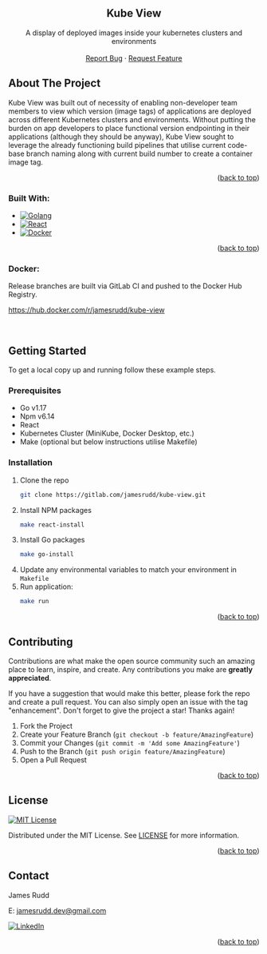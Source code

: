 <a name="readme-top"></a>

<!-- PROJECT LOGO -->
<br />
<div align="center">

<h2 align="center">Kube View</h2>

  <p align="center">
    A display of deployed images inside your kubernetes clusters and environments
    <br />
    <br />
    <!-- <a href="https://gitlab.com/jamesrudd/kube-view">View Demo</a>
    · -->
    <a href="https://gitlab.com/jamesrudd/kube-view/-/issues">Report Bug</a>
    ·
    <a href="https://gitlab.com/jamesrudd/kube-view/-/issues">Request Feature</a>
  </p>
</div>



<!-- ABOUT THE PROJECT -->
## About The Project

Kube View was built out of necessity of enabling non-developer team members to view which version (image tags) of applications are deployed across different Kubernetes clusters and environments. Without putting the burden on app developers to place functional version endpointing in their applications (although they should be anyway), Kube View sought to leverage the already functioning build pipelines that utilise current code-base branch naming along with current build number to create a container image tag.

<p align="right">(<a href="#readme-top">back to top</a>)</p>

### Built With:

* [![Golang][Golang]][Go-url]
* [![React][React.js]][React-url]
* [![Docker][Docker]][Docker-url]

<p align="right">(<a href="#readme-top">back to top</a>)</p>

### Docker:

Release branches are built via GitLab CI and pushed to the Docker Hub Registry.

https://hub.docker.com/r/jamesrudd/kube-view


<br>

<!-- GETTING STARTED -->
## Getting Started

To get a local copy up and running follow these example steps.

### Prerequisites

* Go v1.17
* Npm v6.14
* React
* Kubernetes Cluster (MiniKube, Docker Desktop, etc.)
* Make (optional but below instructions utilise Makefile)

### Installation

1. Clone the repo
   ```sh
   git clone https://gitlab.com/jamesrudd/kube-view.git
   ```
2. Install NPM packages
   ```sh
   make react-install
   ```
3. Install Go packages
   ```sh
   make go-install
   ```
4. Update any environmental variables to match your environment in `Makefile`
5. Run application:
   ```sh
   make run
   ```

<p align="right">(<a href="#readme-top">back to top</a>)</p>

<!-- CONTRIBUTING -->
## Contributing

Contributions are what make the open source community such an amazing place to learn, inspire, and create. Any contributions you make are **greatly appreciated**.

If you have a suggestion that would make this better, please fork the repo and create a pull request. You can also simply open an issue with the tag "enhancement".
Don't forget to give the project a star! Thanks again!

1. Fork the Project
2. Create your Feature Branch (`git checkout -b feature/AmazingFeature`)
3. Commit your Changes (`git commit -m 'Add some AmazingFeature'`)
4. Push to the Branch (`git push origin feature/AmazingFeature`)
5. Open a Pull Request

<p align="right">(<a href="#readme-top">back to top</a>)</p>



<!-- LICENSE -->
## License

[![MIT License][license-shield]][license-url]

Distributed under the MIT License. See [LICENSE](https://gitlab.com/jamesrudd/kube-view/-/blob/master/LICENSE) for more information.

<p align="right">(<a href="#readme-top">back to top</a>)</p>


<!-- CONTACT -->
## Contact

James Rudd 

E: jamesrudd.dev@gmail.com

[![LinkedIn][linkedin-shield]][linkedin-url]

<p align="right">(<a href="#readme-top">back to top</a>)</p>


<!-- MARKDOWN LINKS & IMAGES -->
<!-- https://www.markdownguide.org/basic-syntax/#reference-style-links -->
[contributors-shield]: https://img.shields.io/gitlab/contributors/jamesrudd/kube-view.svg?style=for-the-badge
[contributors-url]: https://gitlab.com/jamesrudd/kube-view/-/graphs/master
[forks-shield]: https://img.shields.io/github/forks/jamesrudd/kube-view.svg?style=for-the-badge
[forks-url]: https://gitlab.com/jamesrudd/kube-view/-/forks
[stars-shield]: https://img.shields.io/github/stars/jamesrudd/kube-view.svg?style=for-the-badge
[stars-url]: https://gitlab.com/jamesrudd/kube-view/-/starrers
[issues-shield]: https://img.shields.io/github/issues/jamesrudd/kube-view.svg?style=for-the-badge
[issues-url]: https://gitlab.com/jamesrudd/kube-view/-/issues
[license-shield]: https://img.shields.io/github/license/Ileriayo/markdown-badges?style=for-the-badge
[license-url]: https://gitlab.com/jamesrudd/kube-view/-/blob/master/LICENSE
[linkedin-shield]: https://img.shields.io/badge/-LinkedIn-black.svg?style=for-the-badge&logo=linkedin&colorB=555
[linkedin-url]: https://linkedin.com/in/jamesrudd15
[product-screenshot]: images/screenshot.png
[React.js]: https://img.shields.io/badge/React-20232A?style=for-the-badge&logo=react&logoColor=61DAFB
[React-url]: https://reactjs.org/
[Golang]: https://img.shields.io/badge/go-%2300ADD8.svg?style=for-the-badge&logo=go&logoColor=white
[Go-url]: https://go.dev/
[Docker]: https://img.shields.io/badge/docker-%230db7ed.svg?style=for-the-badge&logo=docker&logoColor=white
[Docker-url]: https://hub.docker.com/r/jamesrudd/kube-view
